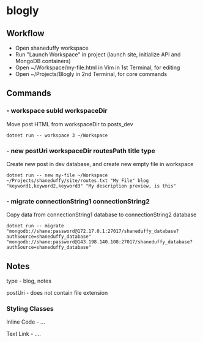 # blogly

## Workflow
- Open shaneduffy workspace
- Run "Launch Workspace" in project (launch site, initialize API and MongoDB containers)
- Open ~/Workspace/my-file.html in Vim in 1st Terminal, for editing
- Open ~/Projects/Blogly in 2nd Terminal, for core commands

## Commands

### - workspace subId workspaceDir
Move post HTML from workspaceDir to posts_dev
```
dotnet run -- workspace 3 ~/Workspace
```

### - new postUri workspaceDir routesPath title type
Create new post in dev database, and create new empty file in workspace
```
dotnet run -- new my-file ~/Workspace ~/Projects/shaneduffy/site/routes.txt "My File" blog "keyword1,keyword2,keyword3" "My description preview, is this"
```

### - migrate connectionString1 connectionString2
Copy data from connectionString1 database to connectionString2 database
```
dotnet run -- migrate "mongodb://shane:password@172.17.0.1:27017/shaneduffy_database?authSource=shaneduffy_database" "mongodb://shane:password@143.198.140.108:27017/shaneduffy_database?authSource=shaneduffy_database"
```

## Notes
type - blog, notes

postUri - does not contain file extension

### Styling Classes

Inline Code - <span class="text-code">...</span>

Text Link - <a class="text-link">....</a>
